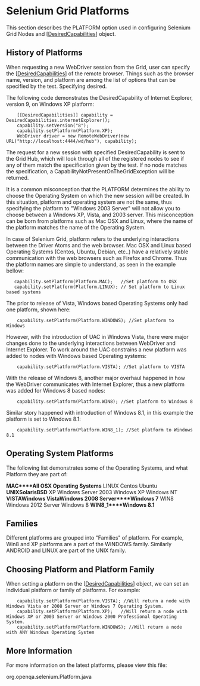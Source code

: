 # Selenium Grid Platforms #

This section describes the PLATFORM option used in configuring Selenium Grid Nodes and [[DesiredCapabilities](DesiredCapabilities.md)] object.

## History of Platforms ##

When requesting a new WebDriver session from the Grid, user can specify the [[DesiredCapabilities](DesiredCapabilities.md)] of the remote browser. Things such as the browser name, version, and platform are among the list of options that can be specified by the test. Specifying desired.

The following code demonstrates the DesiredCapability of Internet Explorer, version 9, on Windows XP platform:

```
	[[DesiredCapabilities]] capability = DesiredCapabilities.internetExplorer();
	capability.setVersion("8");
	capability.setPlatform(Platform.XP);
	WebDriver driver = new RemoteWebDriver(new URL("http://localhost:4444/wd/hub"), capability);
```

The request for a new session with specified DesiredCapability is sent to the Grid Hub, which will look through all of the registered nodes to see if any of them match the specification given by the test. If no node matches the specification, a CapabilityNotPresentOnTheGridException will be returned.

It is a common misconception that the PLATFORM determines the ability to choose the Operating System on which the new session will be created. In this situation, platform and operating system are not the same, thus specifying the platform to "Windows 2003 Server" will not allow you to choose between a Windows XP, Vista, and 2003 server. This misconception can be born from platforms such as Mac OSX and Linux, where the name of the platform matches the name of the Operating System.

In case of Selenium Grid, platform refers to the underlying interactions between the Driver Atoms and the web browser. Mac OSX and Linux based Operating Systems (Centos, Ubuntu, Debian, etc..) have a relatively stable communication with the web browsers such as Firefox and Chrome. Thus the platform names are simple to understand, as seen in the example bellow:

```
   capability.setPlatform(Platform.MAC);   //Set platform to OSX
   capability.setPlatform(Platform.LINUX); // Set platform to Linux based systems
```

The prior to release of Vista, Windows based Operating Systems only had one platform, shown here:

```
	capability.setPlatform(Platform.WINDOWS); //Set platform to Windows
```

However, with the introduction of UAC in Windows Vista, there were major changes done to the underlying interactions between WebDriver and Internet Explorer. To work around the UAC constrains a new platform was added to nodes with Windows based Operating systems:

```
	capability.setPlatform(Platform.VISTA); //Set platform to VISTA
```

With the release of Windows 8, another major overhaul happened in how the WebDriver communicates with Internet Explorer, thus a new platform was added for Windows 8 based nodes:

```
	capability.setPlatform(Platform.WIN8); //Set platform to Windows 8
```

Similar story happened with introduction of Windows 8.1, in this example the platform is set to Windows 8.1:

```
	capability.setPlatform(Platform.WIN8_1); //Set platform to Windows 8.1
```


## Operating System Platforms ##
The following list demonstrates some of the Operating Systems, and what Platform they are part of:

**MAC****All OSX Operating Systems** LINUX
 Centos
 Ubuntu
**UNIX****Solaris****BSD** XP
 Windows Server 2003
 Windows XP
 Windows NT
**VISTA****Windows Vista****Windows 2008 Server****Windows 7** WIN8
 Windows 2012 Server
 Windows 8
**WIN8\_1****Windows 8.1**

## Families ##
Different platforms are grouped into "Families" of platform. For example, Win8 and XP platforms are a part of the WINDOWS family. Similarly ANDROID and LINUX are part of the UNIX family.

## Choosing Platform and Platform Family ##
When setting a platform on the [[DesiredCapabilities](DesiredCapabilities.md)] object, we can set an individual platform or family of platforms. For example:

```
  	capability.setPlatform(Platform.VISTA); //Will return a node with Windows Vista or 2008 Server or Windows 7 Operating System.
  	capability.setPlatform(Platform.XP);   //Will return a node with Windows XP or 2003 Server or Windows 2000 Professional Operating System.   
  	capability.setPlatform(Platform.WINDOWS); //Will return a node with ANY Windows Operating System
```


## More Information ##
For more information on the latest platforms, please view this file:

org.openqa.selenium.Platform.java
